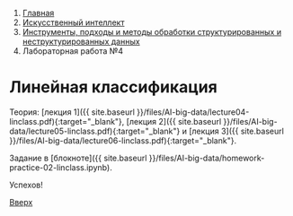 <ol class="breadcrumb">
  <li class="breadcrumb-item"><a href="{{ site.baseurl }}">Главная</a></li>
  <li class="breadcrumb-item"><a href="{{ site.baseurl }}/artificial-intelligence/index.html">Искусственный интеллект</a></li>
  <li class="breadcrumb-item"><a href="{{ site.baseurl }}/artificial-intelligence/big-data/index.html">Инструменты, подходы и методы обработки структурированных и неструктурированных данных</a></li>
  <li class="breadcrumb-item active">Лабораторная работа №4</li>
</ol>

# Линейная классификация

Теория: [лекция 1]({{ site.baseurl }}/files/AI-big-data/lecture04-linclass.pdf){:target="_blank"}, [лекция 2]({{ site.baseurl }}/files/AI-big-data/lecture05-linclass.pdf){:target="_blank"} и [лекция 3]({{ site.baseurl }}/files/AI-big-data/lecture06-linclass.pdf){:target="_blank"}.

Задание в [блокноте]({{ site.baseurl }}/files/AI-big-data/homework-practice-02-linclass.ipynb).

Успехов!


[Вверх](#линейная-классификация)
